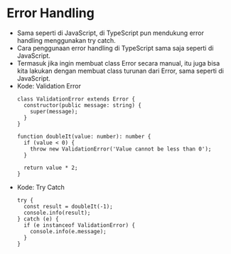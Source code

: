 # Error Handling
* Sama seperti di JavaScript, di TypeScript pun mendukung error handling menggunakan try catch.
* Cara penggunaan error handling di TypeScript sama saja seperti di JavaScript.
* Termasuk jika ingin membuat class Error secara manual, itu juga bisa kita lakukan dengan membuat class turunan dari Error, sama seperti di JavaScript.
* Kode: Validation Error
  ```TSX
  class ValidationError extends Error {
    constructor(public message: string) {
      super(message);
    }
  }

  function doubleIt(value: number): number {
    if (value < 0) {
      throw new ValidationError('Value cannot be less than 0');
    }

    return value * 2;
  }
  ```
* Kode: Try Catch
  ```TSX
  try {
    const result = doubleIt(-1);
    console.info(result);
  } catch (e) {
    if (e instanceof ValidationError) {
      console.info(e.message);
    }
  }
  ```